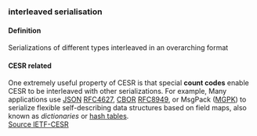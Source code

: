 ### interleaved serialisation

<h4>Definition</h4><p>Serializations of different types interleaved in an overarching format</p><h4>CESR related</h4><p>One extremely useful property of CESR is that special <strong>count codes</strong> enable CESR to be interleaved with other serializations. For example, Many applications use <a href="https://weboftrust.github.io/ietf-cesr/draft-ssmith-cesr.html#JSON">JSON</a> <a href="https://weboftrust.github.io/ietf-cesr/draft-ssmith-cesr.html#RFC4627">RFC4627</a>, <a href="https://weboftrust.github.io/ietf-cesr/draft-ssmith-cesr.html#CBOR">CBOR</a> <a href="https://weboftrust.github.io/ietf-cesr/draft-ssmith-cesr.html#RFC8949">RFC8949</a>, or MsgPack (<a href="https://weboftrust.github.io/ietf-cesr/draft-ssmith-cesr.html#MGPK">MGPK</a>) to serialize flexible self-describing data structures based on field maps, also known as <em>dictionaries</em> or <a href="distributed-hash-table">hash tables</a>.<br><a href="https://weboftrust.github.io/ietf-cesr/draft-ssmith-cesr.html#section-3.5">Source IETF-CESR</a></p>